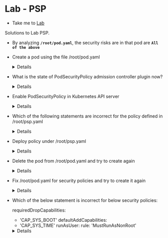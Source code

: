 # Lab - PSP
  
  - Take me to [Lab](https://kodekloud.com/topic/labs-psp/)

Solutions to Lab PSP.

- By analyzing **`/root/pod.yaml`**, the security risks are in that pod are **`All of the above`**

- Create a pod using the file /root/pod.yaml

  <details>
  ```
  Run
  $ kubectl apply -f /root/pod.yaml
  ```
  </details>

- What is the state of PodSecurityPolicy admission controller plugin now?

  <details>
  ```
  Run
  $ kubectl exec -it kube-apiserver-controlplane -n kube-system -- kube-apiserver -h | grep 'admission-plugins'
  Disabled

  ```
  </details>

- Enable PodSecurityPolicy in Kubernetes API server

  <details>
  ```
  $ vi /etc/kubernetes/manifests/kube-apiserver.yaml
  Add PodSecurityPolicy admission controller to --enable-admission-plugins list like below
  - --enable-admission-plugins=NodeRestriction,PodSecurityPolicy
  No need for apply or restart

  ```
  </details>

- Which of the following statements are incorrect for the policy defined in /root/psp.yaml

  <details>
  ```
  Allows pod to run only if they have some capabilities defined

  ```
  </details>

- Deploy policy under /root/psp.yaml

  <details>
  ```
  Run
  $ kubectl apply -f /root/psp.yaml  
  ```
  </details>

- Delete the pod from /root/pod.yaml and try to create again

  <details>
  ```
  Run
  $ kubectl delete -f /root/pod.yaml
  $ kubectl apply -f /root/pod.yaml
  you cannot create same pod after PodSecurityPolicy is enabled and policies are added
  ```
  </details>

- Fix /root/pod.yaml for security policies and try to create it again

  <details>
  ```
  $ vi /root/pod.yaml
  Edit the file, it should looks like below:

  apiVersion: v1
  kind: Pod
  metadata:
      name: example-app
  spec:
      containers:
          -
              name: simple-webapp
              image: ubuntu
              command: ["sleep" , "3600"]
              securityContext:
                privileged: false
                runAsUser: 0
      volumes:
      -   name: data-volume
          hostPath:
            path: '/data'
            type: Directory
  ```
  </details>

- Which of the below statement is incorrect for below security policies:

  requiredDropCapabilities:
  - 'CAP_SYS_BOOT'
  defaultAddCapabilities:
  - 'CAP_SYS_TIME'
  runAsUser:
    rule: 'MustRunAsNonRoot'

  <details>
  ```
  CAP_SYS_BOOT capability will be ignored if specified in pod definition and pod will be created
  ```
  </details>

